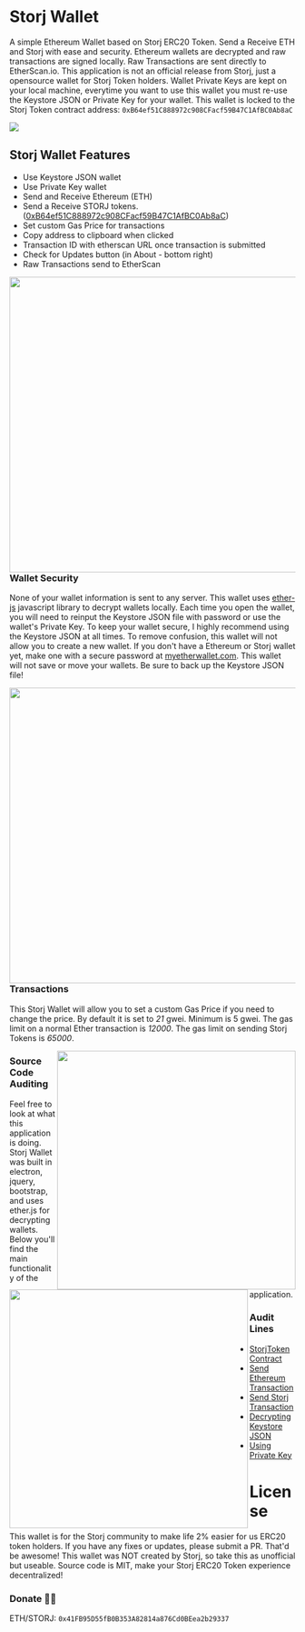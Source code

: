 # Storj Wallet
A simple Ethereum Wallet based on Storj ERC20 Token. Send a Receive ETH and Storj with ease and security. Ethereum wallets are decrypted and raw transactions are signed locally. Raw Transactions are sent directly to EtherScan.io. This application is not an official release from Storj, just a opensource wallet for Storj Token holders. Wallet Private Keys are kept on your local machine, everytime you want to use this wallet you must re-use the Keystore JSON or Private Key for your wallet.
This wallet is locked to the Storj Token contract address: `0xB64ef51C888972c908CFacf59B47C1AfBC0Ab8aC`

  <img src="https://i.imgur.com/UaBV6My.png">

## Storj Wallet Features
- Use Keystore JSON wallet
- Use Private Key wallet
- Send and Receive Ethereum (ETH)
- Send a Receive STORJ tokens. ([0xB64ef51C888972c908CFacf59B47C1AfBC0Ab8aC](https://etherscan.io/address/0xB64ef51C888972c908CFacf59B47C1AfBC0Ab8aC))
- Set custom Gas Price for transactions
- Copy address to clipboard when clicked
- Transaction ID with etherscan URL once transaction is submitted
- Check for Updates button (in About - bottom right)
- Raw Transactions send to EtherScan

<img align="left" width="520" src="https://i.imgur.com/sX5X6WC.png"><h3>Wallet Security</h3>
None of your wallet information is sent to any server. This wallet uses [ether-js](https://docs.ethers.io/ethers.js/index.html) javascript library to decrypt wallets locally. Each time you open the wallet, you will need to reinput the Keystore JSON file with password or use the wallet's Private Key. To keep your wallet secure, I highly recommend using the Keystore JSON at all times. To remove confusion, this wallet will not allow you to create a new wallet. If you don't have a Ethereum or Storj wallet yet, make one with a secure password at [myetherwallet.com](https://www.myetherwallet.com/). This wallet will not save or move your wallets. Be sure to back up the Keystore JSON file!

<img align="left" width="520" src="https://i.imgur.com/Ujp0Gt4.png"><h3>Transactions</h3>
This Storj Wallet will allow you to set a custom Gas Price if you need to change the price. By default it is set to *21* gwei. Minimum is 5 gwei. The gas limit on a normal Ether transaction is *12000*. The gas limit on sending Storj Tokens is *65000*. 

<img align="right" width="420" src="https://i.imgur.com/9P99Cym.png">

<img align="left" width="420" src="https://i.imgur.com/8JWbfeF.png">



<h3>Source Code Auditing</h3>
Feel free to look at what this application is doing. Storj Wallet was built in electron, jquery, bootstrap, and uses ether.js for decrypting wallets. Below you'll find the main functionality of the application.

### Audit Lines
- [StorjToken Contract](https://github.com/hunterlong/storj-wallet/blob/master/js/main.js#L19)
- [Send Ethereum Transaction](https://github.com/hunterlong/storj-wallet/blob/master/js/main.js#L274)
- [Send Storj Transaction](https://github.com/hunterlong/storj-wallet/blob/master/js/main.js#L322)
- [Decrypting Keystore JSON](https://github.com/hunterlong/storj-wallet/blob/master/js/main.js#L232)
- [Using Private Key](https://github.com/hunterlong/storj-wallet/blob/master/js/main.js#L119)

# License
This wallet is for the Storj community to make life 2% easier for us ERC20 token holders. If you have any fixes or updates, please submit a PR. That'd be awesome! This wallet was NOT created by Storj, so take this as unofficial but useable. Source code is MIT, make your Storj ERC20 Token experience decentralized!

### Donate :beer::bug:
ETH/STORJ: `0x41FB95D55fB0B353A82814a876Cd0BEea2b29337`
